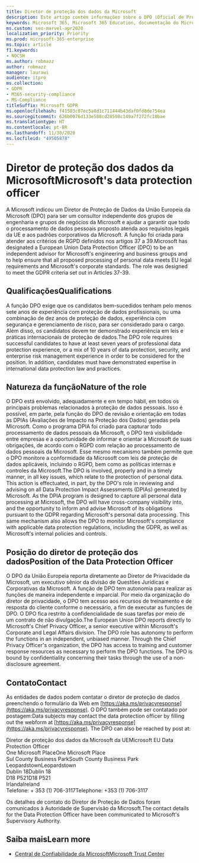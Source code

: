 ```yaml
---
title: Diretor de proteção dos dados da Microsoft
description: Este artigo contém informações sobre o DPO (Oficial de Proteção de Dados da União Europeia) da Microsoft para o GDPR.
keywords: Microsoft 365, Microsoft 365 Education, documentação do Microsoft 365, RGPD
ms.custom: seo-marvel-apr2020
localization_priority: Priority
ms.prod: microsoft-365-enterprise
ms.topic: article
f1.keywords:
- NOCSH
ms.author: robmazz
author: robmazz
manager: laurawi
audience: itpro
ms.collection:
- GDPR
- M365-security-compliance
- MS-Compliance
titleSuffix: Microsoft GDPR
ms.openlocfilehash: f41583c07ec5a8d1c711444b43daf0fd8de754ea
ms.sourcegitcommit: 626b0076d133e588cd28598c149a7f272fc18bae
ms.translationtype: HT
ms.contentlocale: pt-BR
ms.lasthandoff: 11/30/2020
ms.locfileid: "49505878"
---
```

# <a name="microsofts-data-protection-officer"></a><span data-ttu-id="6c666-104">Diretor de proteção dos dados da Microsoft</span><span class="sxs-lookup"><span data-stu-id="6c666-104">Microsoft's data protection officer</span></span>

<span data-ttu-id="6c666-p101">A Microsoft indicou um Diretor de Proteção de Dados da União Europeia da Microsoft (DPO) para ser um consultor independente dos grupos de engenharia e grupos de negócios da Microsoft e ajudar a garantir que todo o processamento de dados pessoais proposto atenda aos requisitos legais da UE e aos padrões corporativos da Microsoft. A função foi criada para atender aos critérios de RGPD definidos nos artigos 37 a 39.</span><span class="sxs-lookup"><span data-stu-id="6c666-p101">Microsoft has designated a European Union Data Protection Officer (DPO) to be an independent advisor for Microsoft's engineering and business groups and to help ensure that all proposed processing of personal data meets EU legal requirements and Microsoft's corporate standards. The role was designed to meet the GDPR criteria set out in Articles 37-39.</span></span>

## <a name="qualifications"></a><span data-ttu-id="6c666-107">Qualificações</span><span class="sxs-lookup"><span data-stu-id="6c666-107">Qualifications</span></span>

<span data-ttu-id="6c666-p102">A função DPO exige que os candidatos bem-sucedidos tenham pelo menos sete anos de experiência com proteção de dados profissionais, ou uma combinação de dez anos de proteção de dados, experiência com segurança e gerenciamento de risco, para ser considerado para o cargo. Além disso, os candidatos devem ter demonstrado experiência em leis e práticas internacionais de proteção de dados.</span><span class="sxs-lookup"><span data-stu-id="6c666-p102">The DPO role requires successful candidates to have at least seven years of professional data protection experience, or a mix of 10 years of data protection, security, and enterprise risk management experience in order to be considered for the position. In addition, candidates must have demonstrated expertise in international data protection law and practices.</span></span> 

## <a name="nature-of-the-role"></a><span data-ttu-id="6c666-110">Natureza da função</span><span class="sxs-lookup"><span data-stu-id="6c666-110">Nature of the role</span></span>

<span data-ttu-id="6c666-p103">O DPO está envolvido, adequadamente e em tempo hábil, em todos os principais problemas relacionados à proteção de dados pessoais. Isso é possível, em parte, pela função do DPO de revisão e orientação em todas as DPIAs (Avaliações de Impacto na Proteção dos Dados) geradas pela Microsoft. Como o programa DPIA foi criado para capturar todo processamento de dados pessoais da Microsoft, o DPO terá visibilidade entre empresas e a oportunidade de informar e orientar a Microsoft de suas obrigações, de acordo com o RGPD com relação ao processamento de dados pessoais da Microsoft. Esse mesmo mecanismo também permite que o DPO monitore a conformidade da Microsoft com leis de proteção de dados aplicáveis, incluindo o RGPD, bem como as políticas internas e controles da Microsoft.</span><span class="sxs-lookup"><span data-stu-id="6c666-p103">The DPO is involved, properly and in a timely manner, in all key issues, which relate to the protection of personal data. This action is effectuated, in part, by the DPO's role in reviewing and advising on all Data Protection Impact Assessments (DPIAs) generated by Microsoft. As the DPIA program is designed to capture all personal data processing at Microsoft, the DPO will have cross-company visibility into, and the opportunity to inform and advise Microsoft of its obligations pursuant to the GDPR regarding Microsoft's personal data processing. This same mechanism also allows the DPO to monitor Microsoft's compliance with applicable data protection regulations, including the GDPR, as well as Microsoft's internal policies and controls.</span></span> 

## <a name="position-of-the-data-protection-officer"></a><span data-ttu-id="6c666-115">Posição do diretor de proteção dos dados</span><span class="sxs-lookup"><span data-stu-id="6c666-115">Position of the Data Protection Officer</span></span>

<span data-ttu-id="6c666-p104">O DPO da União Europeia reporta diretamente ao Diretor de Privacidade da Microsoft, um executivo sênior da divisão de Questões Jurídicas e Corporativas da Microsoft. A função de DPO tem autonomia para realizar as funções de maneira independente e imparcial. Por meio da organização do diretor de privacidade, o DPO tem acesso aos recursos de treinamento e de resposta do cliente conforme o necessário, a fim de executar as funções de DPO. O DPO fica restrito à confidencialidade de suas tarefas por meio de um contrato de não divulgação.</span><span class="sxs-lookup"><span data-stu-id="6c666-p104">The European Union DPO reports directly to Microsoft's Chief Privacy Officer, a senior executive within Microsoft's Corporate and Legal Affairs division.  The DPO role has autonomy to perform the functions in an independent, unbiased manner. Through the Chief Privacy Officer's organization, the DPO has access to training and customer response resources as necessary to perform the DPO functions. The DPO is bound by confidentiality concerning their tasks through the use of a non-disclosure agreement.</span></span>  

## <a name="contact"></a><span data-ttu-id="6c666-120">Contato</span><span class="sxs-lookup"><span data-stu-id="6c666-120">Contact</span></span>

<span data-ttu-id="6c666-p105">As entidades de dados podem contatar o diretor de proteção de dados preenchendo o formulário da Web em [https://aka.ms/privacyresponse](https://aka.ms/privacyresponse). O DPO também pode ser contatado por postagem:</span><span class="sxs-lookup"><span data-stu-id="6c666-p105">Data subjects may contact the data protection officer by filling out the webform at [https://aka.ms/privacyresponse](https://aka.ms/privacyresponse). The DPO can also be reached by post at:</span></span>

<span data-ttu-id="6c666-123">Diretor de proteção dos dados da Microsoft da UE</span><span class="sxs-lookup"><span data-stu-id="6c666-123">Microsoft EU Data Protection Officer</span></span><br>
<span data-ttu-id="6c666-124">One Microsoft Place</span><span class="sxs-lookup"><span data-stu-id="6c666-124">One Microsoft Place</span></span><br>
<span data-ttu-id="6c666-125">Sul County Business Park</span><span class="sxs-lookup"><span data-stu-id="6c666-125">South County Business Park</span></span><br>
<span data-ttu-id="6c666-126">Leopardstown</span><span class="sxs-lookup"><span data-stu-id="6c666-126">Leopardstown</span></span><br>
<span data-ttu-id="6c666-127">Dublin 18</span><span class="sxs-lookup"><span data-stu-id="6c666-127">Dublin 18</span></span><br>
<span data-ttu-id="6c666-128">D18 P521</span><span class="sxs-lookup"><span data-stu-id="6c666-128">D18 P521</span></span><br>
<span data-ttu-id="6c666-129">Irlanda</span><span class="sxs-lookup"><span data-stu-id="6c666-129">Ireland</span></span><br>
<span data-ttu-id="6c666-130">Telefone: + 353 (1) 706-3117</span><span class="sxs-lookup"><span data-stu-id="6c666-130">Telephone: +353 (1) 706-3117</span></span><br>

<span data-ttu-id="6c666-131">Os detalhes de contato do Diretor de Proteção de Dados foram comunicados à Autoridade de Supervisão da Microsoft.</span><span class="sxs-lookup"><span data-stu-id="6c666-131">The contact details for the Data Protection Officer have been communicated to Microsoft's Supervisory Authority.</span></span>

## <a name="learn-more"></a><span data-ttu-id="6c666-132">Saiba mais</span><span class="sxs-lookup"><span data-stu-id="6c666-132">Learn more</span></span>

- [<span data-ttu-id="6c666-133">Central de Confiabilidade da Microsoft</span><span class="sxs-lookup"><span data-stu-id="6c666-133">Microsoft Trust Center</span></span>](https://www.microsoft.com/trust-center/privacy/gdpr-overview)
